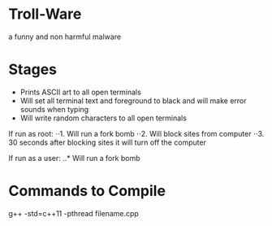 # Troll-Ware
a funny and non harmful malware
# Stages
* Prints ASCII art to all open terminals
* Will set all terminal text and foreground to black and will make error sounds when typing
* Will write random characters to all open terminals

If run as root:
⋅⋅1. Will run a fork bomb
⋅⋅2. Will block sites from computer 
⋅⋅3. 30 seconds after blocking sites it will turn off the computer

If run as a user:
..* Will run a fork bomb

# Commands to Compile
g++ -std=c++11 -pthread filename.cpp
